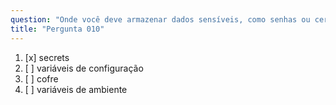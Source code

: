```yaml
---
question: "Onde você deve armazenar dados sensíveis, como senhas ou certificados, que serão usados em fluxos de trabalho"
title: "Pergunta 010"
---
```


1. [x] secrets
1. [ ] variáveis de configuração
1. [ ] cofre
1. [ ] variáveis de ambiente
